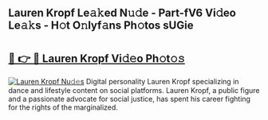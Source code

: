 ## Lauren Kropf Le𝚊𝚔ed N𝚞𝚍e - Part-fV6 Vi𝚍eo Le𝚊𝚔s - H𝚘t O𝚗lyf𝚊ns Ph𝚘tos sUGie

# <h2><a href="http://hf0c7z.feru.top/?c=Lauren+Kropf">🔗 👉 🔴 Lauren Kropf Vi𝚍𝚎o Ph𝚘t𝚘𝚜</a></h2>

[![Lauren Kropf Nu𝚍𝚎s](https://i.imgur.com/0TWrTi3.gif)](http://hf0c7z.feru.top/?c=Lauren+Kropf)
Digital personality Lauren Kropf specializing in dance and lifestyle content on social platforms. Lauren Kropf, a public figure and a passionate advocate for social justice, has spent his career fighting for the rights of the marginalized. 
